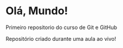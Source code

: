 # Olá, Mundo!
 Primeiro repositorio do curso de Git e GitHub

 Repositório criado durante uma aula ao vivo!
 
